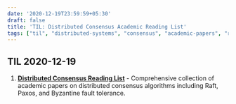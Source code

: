```yaml
---
date: '2020-12-19T23:59:59+05:30'
draft: false
title: 'TIL: Distributed Consensus Academic Reading List'
tags: ["til", "distributed-systems", "consensus", "academic-papers", "raft", "paxos"]
---
```


## TIL 2020-12-19

1. **[Distributed Consensus Reading List](https://github.com/heidihoward/distributed-consensus-reading-list)** - Comprehensive collection of academic papers on distributed consensus algorithms including Raft, Paxos, and Byzantine fault tolerance.